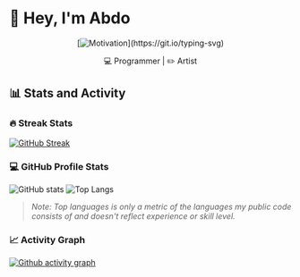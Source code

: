 # 👋 Hey, I'm Abdo  
<div align="center">

[![Motivation](https://readme-typing-svg.demolab.com?font=Fira+Code&pause=1000&color=00BB88&center=true&width=435&lines=build.+learn.+ship.+repeat!)](https://git.io/typing-svg)

💻 Programmer | ✏️ Artist  

</div>

## 📊 Stats and Activity

### 🔥 Streak Stats
[![GitHub Streak](https://streak-stats.demolab.com?user=abdoido&theme=vue-dark&hide_border=true)](https://git.io/streak-stats)

### 💻 GitHub Profile Stats
![GitHub stats](https://github-readme-stats.vercel.app/api?username=abdoido&show_icons=true&theme=vue-dark&hide_border=true)
![Top Langs](https://github-readme-stats.vercel.app/api/top-langs/?username=abdoido&layout=compact&theme=vue-dark&hide_border=true)

> *Note: Top languages is only a metric of the languages my public code consists of and doesn't reflect experience or skill level.*

### 📈 Activity Graph
[![Github activity graph](https://github-readme-activity-graph.vercel.app/graph?username=abdoido&theme=vue)](https://github.com/ashutosh00710/github-readme-activity-graph)


<!--
**abdoido/abdoido** is a ✨ _special_ ✨ repository because its `README.md` (this file) appears on your GitHub profile.

Here are some ideas to get you started:

- 🔭 I’m currently working on ...
- 🌱 I’m currently learning ...
- 👯 I’m looking to collaborate on ...
- 🤔 I’m looking for help with ...
- 💬 Ask me about ...
- 📫 How to reach me: ...
- 😄 Pronouns: ...
- ⚡ Fun fact: ...
-->
